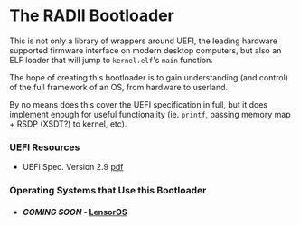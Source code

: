 # The RADII Bootloader
This is not only a library of wrappers around UEFI, the leading hardware supported firmware interface on modern desktop computers, but also an ELF loader that will jump to `kernel.elf`'s `main` function. 

The hope of creating this bootloader is to gain understanding (and control) of the full framework of an OS, from hardware to userland. 

By no means does this cover the UEFI specification in full, but it does implement enough for useful functionality (ie. `printf`, passing memory map + RSDP (XSDT?) to kernel, etc).

### UEFI Resources
- UEFI Spec. Version 2.9 [pdf](https://uefi.org/sites/default/files/resources/UEFI_Spec_2_9_2021_03_18.pdf)

### Operating Systems that Use this Bootloader
- #### *COMING SOON* - [LensorOS](https://github.com/LensPlaysGames/LensorOS)